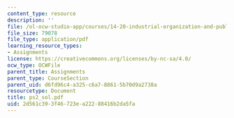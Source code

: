 ```yaml
---
content_type: resource
description: ''
file: /ol-ocw-studio-app/courses/14-20-industrial-organization-and-public-policy-spring-2003/2d561c393f46723ea22288416b2da5fa_ps2_sol.pdf
file_size: 79078
file_type: application/pdf
learning_resource_types:
- Assignments
license: https://creativecommons.org/licenses/by-nc-sa/4.0/
ocw_type: OCWFile
parent_title: Assignments
parent_type: CourseSection
parent_uid: d6fd96c4-a325-c6a7-8861-5b70d9a2738a
resourcetype: Document
title: ps2_sol.pdf
uid: 2d561c39-3f46-723e-a222-88416b2da5fa
---
```

